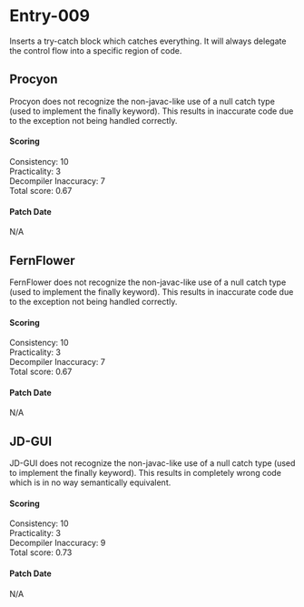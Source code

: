 # Entry-009
Inserts a try-catch block which catches everything. It will always delegate the
control flow into a specific region of code.

## Procyon
Procyon does not recognize the non-javac-like use of a null catch type (used to
implement the finally keyword). This results in inaccurate code due to the
exception not being handled correctly.

#### Scoring
Consistency: 10  
Practicality: 3  
Decompiler Inaccuracy: 7  
Total score: 0.67  

#### Patch Date
N/A

## FernFlower
FernFlower does not recognize the non-javac-like use of a null catch type (used to
implement the finally keyword). This results in inaccurate code due to the
exception not being handled correctly.

#### Scoring
Consistency: 10  
Practicality: 3  
Decompiler Inaccuracy: 7  
Total score: 0.67  

#### Patch Date
N/A

## JD-GUI
JD-GUI does not recognize the non-javac-like use of a null catch type (used to
implement the finally keyword). This results in completely wrong code which is
in no way semantically equivalent.

#### Scoring
Consistency: 10  
Practicality: 3  
Decompiler Inaccuracy: 9  
Total score: 0.73  

#### Patch Date
N/A
